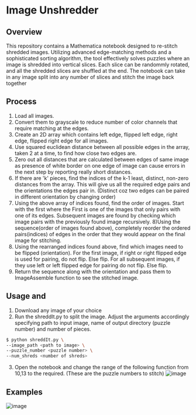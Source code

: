 


# Image Unshredder
## Overview

This repository contains a Mathematica notebook designed to re-stitch shredded images. Utilizing advanced edge-matching methods and a sophisticated sorting algorithm, the tool effectively solves puzzles where an image is shredded into vertical slices. Each slice can be randommly rotated, and all the shredded slices are shuffled at the end. The notebook can take in any image split into any number of slices and stitch the image back together

## Process
1) Load all images.
2) Convert them to grayscale to reduce number of color channels that require matching at the edges.
3) Create an 2D array which contains left edge, flipped left edge, right edge, flipped right edge for all images.
4) Use squared euclidean distance between all possible edges in the array, taken 2 at a time,  to find how close two edges are.
5) Zero out all distances that are calculated between edges of same image as presence of white border on one edge of image can cause errors in the next step by reporting really short distances.
6) If there are 'k' pieces, find the indices of the k-1 least, distinct, non-zero distances from the array. This will give us all the required edge pairs and the orientations the edges pair in. (Distinct coz two edges can be paired in different orientation by changing order)
7) Using the above array of indices found, find the order of images. Start with the first where the First is one of the images that only pairs with one of its edges. Subsequent images are found by checking which image pairs with the previously found image recursively.
8)Using the sequence(order of images found above), completely reorder the ordered pairs(indices) of edges in the order that they would appear on the final image for stitching.
9) Using the rearranged indices found above, find which images need to be flipped (orientation). For the first image, if right or right flipped edge is used for pairing, do not flip. Else flip. For all subsequent images, if they use left or left flipped edge for pairing do not flip. Else flip.
10) Return the sequence along with the orientation and pass them to ImageAssemble function to see the stitched image. 

## Usage and 
1) Download any image of your choice
2) Run the shreddIt.py to split the image. Adjust the arguments accordingly specifying path to input image, name of output directory (puzzle number) and number of pieces. 
```bash
$ python shreddIt.py \
--image_path <path to image> \
--puzzle_number <puzzle number> \
--num_shreds <number of shreds>
```
3) Open the notebook and change the range of the following function from 10,13 to the required. (These are the puzzle numbers to stitch)
![image](https://github.com/Auc7us/ECE533Final/assets/35758803/ad393808-a82e-44e6-82d7-1cafc64d4313)

## Examples
![image](https://github.com/Auc7us/ECE533Final/assets/35758803/2b7c7a5b-3552-4ae4-963f-3209da0ce389)




